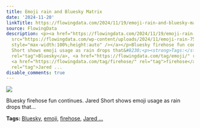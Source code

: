```yaml
---
title: Emoji rain and Bluesky Matrix
date: '2024-11-20'
linkTitle: https://flowingdata.com/2024/11/19/emoji-rain-and-bluesky-matrix/
source: FlowingData
description: <p><a href="https://flowingdata.com/2024/11/19/emoji-rain-and-bluesky-matrix/"><img
  src="https://flowingdata.com/wp-content/uploads/2024/11/emoji-rain-750x442.png"
  style="max-width:100%;height:auto" /></a></p>Bluesky firehose fun continues. Jared
  Short shows emoji usage as rain drops that&#8230;<p><strong>Tags:</strong> <a href="https://flowingdata.com/tag/bluesky/"
  rel="tag">Bluesky</a>, <a href="https://flowingdata.com/tag/emoji/" rel="tag">emoji</a>,
  <a href="https://flowingdata.com/tag/firehose/" rel="tag">firehose</a>, <a href="https://flowingdata.com/tag/jared-short/"
  rel="tag">Jared ...
disable_comments: true
---
```

<p><a href="https://flowingdata.com/2024/11/19/emoji-rain-and-bluesky-matrix/"><img src="https://flowingdata.com/wp-content/uploads/2024/11/emoji-rain-750x442.png" style="max-width:100%;height:auto" /></a></p>Bluesky firehose fun continues. Jared Short shows emoji usage as rain drops that&#8230;<p><strong>Tags:</strong> <a href="https://flowingdata.com/tag/bluesky/" rel="tag">Bluesky</a>, <a href="https://flowingdata.com/tag/emoji/" rel="tag">emoji</a>, <a href="https://flowingdata.com/tag/firehose/" rel="tag">firehose</a>, <a href="https://flowingdata.com/tag/jared-short/" rel="tag">Jared ...